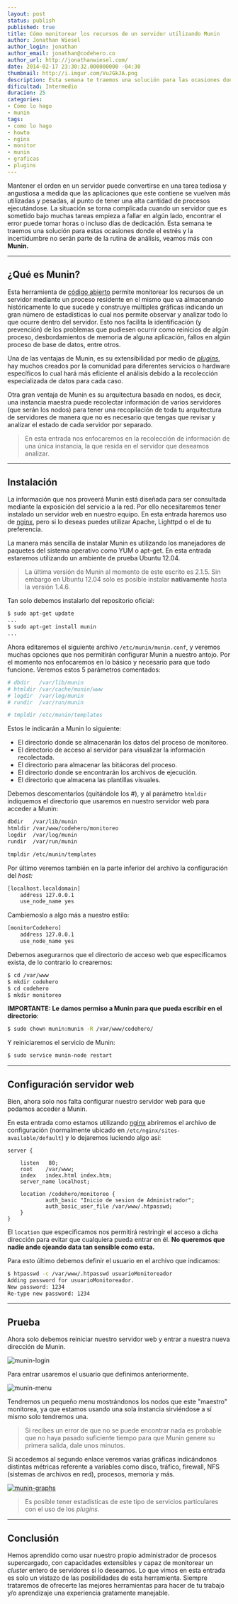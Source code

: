 ```yaml
---
layout: post
status: publish
published: true
title: Cómo monitorear los recursos de un servidor utilizando Munin
author: Jonathan Wiesel
author_login: jonathan
author_email: jonathan@codehero.co
author_url: http://jonathanwiesel.com/
date: 2014-02-17 23:30:32.000000000 -04:30
thumbnail: http://i.imgur.com/VuJGkJA.png
description: Esta semana te traemos una solución para las ocasiones donde el estrés y la incertidumbre no serán parte del monitoreo de servidores, veamos más con Munin.
dificultad: Intermedio
duracion: 25
categories:
- Cómo lo hago
- munin
tags:
- como lo hago
- howto
- nginx
- monitor
- munin
- graficas
- plugins
---
```

Mantener el orden en un servidor puede convertirse en una tarea tediosa y angustiosa a medida que las aplicaciones que este contiene se vuelven más utilizadas y pesadas, al punto de tener una alta cantidad de procesos ejecutándose. La situación se torna complicada cuando un servidor que es sometido bajo muchas tareas empieza a fallar en algún lado, encontrar el error puede tomar horas o incluso días de dedicación. Esta semana te traemos una solución para estas ocasiones donde el estrés y la incertidumbre no serán parte de la rutina de análisis, veamos más con **Munin.**
***

## ¿Qué es Munin?

Esta herramienta de [código abierto](https://github.com/munin-monitoring/munin) permite monitorear los recursos de un servidor mediante un proceso residente en el mismo que va almacenando históricamente lo que sucede y construye múltiples gráficas indicando un gran número de estadísticas lo cual nos permite observar y analizar todo lo que ocurre dentro del servidor. Esto nos facilita la identificación (y prevención) de los problemas que pudiesen ocurrir como reinicios de algún proceso, desbordamientos de memoria de alguna aplicación, fallos en algún proceso de base de datos, entre otros.

Una de las ventajas de Munin, es su extensibilidad por medio de [*plugins*](https://github.com/munin-monitoring/contrib/tree/master/plugins), hay muchos creados por la comunidad para diferentes servicios o hardware específicos lo cual hará más eficiente el análisis debido a la recolección especializada de datos para cada caso.

Otra gran ventaja de Munin es su arquitectura basada en nodos, es decir, una instancia maestra puede recolectar información de varios servidores (que serán los nodos) para tener una recopilación de toda tu arquitectura de servidores de manera que no es necesario que tengas que revisar y analizar el estado de cada servidor por separado.

> En esta entrada nos enfocaremos en la recolección de información de una única instancia, la que resida en el servidor que deseamos analizar.

***

## Instalación

La información que nos proveerá Munin está diseñada para ser consultada mediante la exposición del servicio a la red. Por ello necesitaremos tener instalado un servidor web en nuestro equipo. En esta entrada haremos uso de [nginx](http://codehero.co/como-instalar-nginx/), pero si lo deseas puedes utilizar Apache, Lighttpd o el de tu preferencia.

La manera más sencilla de instalar Munin es utilizando los manejadores de paquetes del sistema operativo como YUM o apt-get. En esta entrada estaremos utilizando un ambiente de prueba Ubuntu 12.04.

> La última versión de Munin al momento de este escrito es 2.1.5. Sin embargo en Ubuntu 12.04 solo es posible instalar **nativamente** hasta la versión 1.4.6.

Tan solo debemos instalarlo del repositorio oficial:

```sh
$ sudo apt-get update
...
$ sudo apt-get install munin
...
```

Ahora editaremos el siguiente archivo `/etc/munin/munin.conf`, y veremos muchas opciones que nos permitirán configurar Munin a nuestro antojo. Por el momento nos enfocaremos en lo básico y necesario para que todo funcione. Veremos estos 5 parámetros comentados:

```sh
# dbdir   /var/lib/munin
# htmldir /var/cache/munin/www
# logdir  /var/log/munin
# rundir  /var/run/munin

# tmpldir /etc/munin/templates
```

Estos le indicarán a Munin lo siguiente:

* El directorio donde se almacenarán los datos del proceso de monitoreo.
* El directorio de acceso al servidor para visualizar la información recolectada.
* El directorio para almacenar las bitácoras del proceso.
* El directorio donde se encontrarán los archivos de ejecución.
* El directorio que almacena las plantillas visuales.

Debemos descomentarlos (quitándole los #), y al parámetro `htmldir` indiquemos el directorio que usaremos en nuestro servidor web para acceder a Munin:

```sh
dbdir   /var/lib/munin
htmldir /var/www/codehero/monitoreo
logdir  /var/log/munin
rundir  /var/run/munin

tmpldir /etc/munin/templates
```

Por último veremos también en la parte inferior del archivo la configuración del *host:*

```sh
[localhost.localdomain]
    address 127.0.0.1
    use_node_name yes
```



Cambiemoslo a algo más a nuestro estilo:

```sh
[monitorCodehero]
    address 127.0.0.1
    use_node_name yes
```

Debemos asegurarnos que el directorio de acceso web que especificamos exista, de lo contrario lo crearemos:

```sh
$ cd /var/www
$ mkdir codehero
$ cd codehero
$ mkdir monitoreo
```

**IMPORTANTE: Le damos permiso a Munin para que pueda escribir en el directorio**:

```sh
$ sudo chown munin:munin -R /var/www/codehero/
```

Y reiniciaremos el servicio de Munin:

```sh
$ sudo service munin-node restart
```
***

## Configuración servidor web

Bien, ahora solo nos falta configurar nuestro servidor web para que podamos acceder a Munin.

En esta entrada como estamos utilizando [nginx](http://codehero.co/como-instalar-nginx/) abriremos el archivo de configuración (normalmente ubicado en `/etc/nginx/sites-available/default`) y lo dejaremos luciendo algo así:

```nginx
server {

    listen   80;
    root    /var/www;
    index   index.html index.htm;
    server_name localhost;

    location /codehero/monitoreo {
            auth_basic "Inicio de sesion de Administrador";
            auth_basic_user_file /var/www/.htpasswd;
    }
}
```

El `location` que especificamos nos permitirá restringir el acceso a dicha dirección para evitar que cualquiera pueda entrar en él. **No queremos que nadie ande ojeando data tan sensible como esta.**

Para esto último debemos definir el usuario en el archivo que indicamos:

```sh
$ htpasswd -c /var/www/.htpasswd usuarioMonitoreador
Adding password for usuarioMonitoreador.
New password: 1234
Re-type new password: 1234
```

***

## Prueba

Ahora solo debemos reiniciar nuestro servidor web y entrar a nuestra nueva dirección de Munin.

![munin-login](http://i.imgur.com/W1yFVPL.png)

Para entrar usaremos el usuario que definimos anteriormente.

![munin-menu](http://i.imgur.com/v78KFK2.png)

Tendremos un pequeño menu mostrándonos los nodos que este "maestro" monitorea, ya que estamos usando una sola instancia sirviéndose a sí mismo solo tendremos una.

> Si recibes un error de que no se puede encontrar nada es probable que no haya pasado suficiente tiempo para que Munin genere su primera salida, dale unos minutos.

Si accedemos al segundo enlace veremos varias gráficas indicándonos distintas métricas referente a variables como disco, tráfico, firewall, NFS (sistemas de archivos en red), procesos, memoria y más.

[![munin-graphs](http://i.imgur.com/AQxeuM2.png)](http://i.imgur.com/AQxeuM2.png)

> Es posible tener estadísticas de este tipo de servicios particulares con el uso de los *plugins.*

***

## Conclusión

Hemos aprendido como usar nuestro propio administrador de procesos supercargado, con capacidades extensibles y capaz de monitorear un *cluster* entero de servidores si lo deseamos. Lo que vimos en esta entrada es solo un vistazo de las posibilidades de esta herramienta. Siempre trataremos de ofrecerte las mejores herramientas para hacer de tu trabajo y/o aprendizaje una experiencia gratamente manejable.
